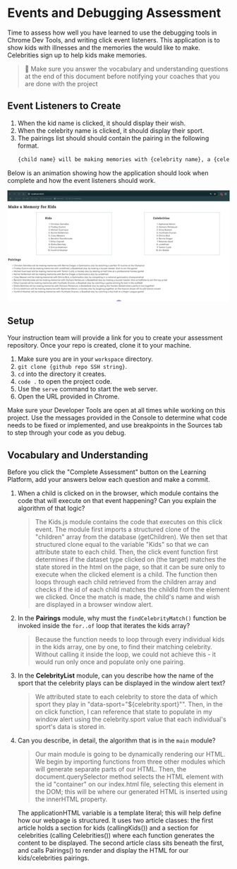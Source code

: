 # Events and Debugging Assessment

Time to assess how well you have learned to use the debugging tools in Chrome Dev Tools, and writing click event listeners. This application is to show kids with illnesses and the memories the would like to make. Celebrities sign up to help kids make memories.

> 🧨 Make sure you answer the vocabulary and understanding questions at the end of this document before notifying your coaches that you are done with the project

## Event Listeners to Create

1. When the kid name is clicked, it should display their wish.
1. When the celebrity name is clicked, it should display their sport.
1. The pairings list should should contain the pairing in the following format.
    ```html
    {child name} will be making memories with {celebrity name}, a {celebrity sport} star, by {child wish}
    ```

Below is an animation showing how the application should look when complete and how the event listeners should work.

<img src="./images/debugging-events-assessment.gif" width="700px">

## Setup

Your instruction team will provide a link for you to create your assessment repository. Once your repo is created, clone it to your machine.

1. Make sure you are in your `workspace` directory.
1. `git clone {github repo SSH string}`.
1. `cd` into the directory it creates.
1. `code .` to open the project code.
1. Use the `serve` command to start the web server.
1. Open the URL provided in Chrome.

Make sure your Developer Tools are open at all times while working on this project. Use the messages provided in the Console to determine what code needs to be fixed or implemented, and use breakpoints in the Sources tab to step through your code as you debug.

## Vocabulary and Understanding

Before you click the "Complete Assessment" button on the Learning Platform, add your answers below each question and make a commit.

1. When a child is clicked on in the browser, which module contains the code that will execute on that event happening? Can you explain the algorithm of that logic?
   > The Kids.js module contains the code that executes on this click event.  The module first imports a structured clone of the "children" array from the database (getChildren).  We then set that structured clone equal to the variable "Kids" so that we can attribute state to each child.  Then, the click event function first determines if the dataset type clicked on (the target) matches the state stored in the html on the page, so that it can be sure only to execute when the clicked element is a child.   The function then loops through each child retrieved from the children array and checks if the id of each child matches the childId from the element we clicked.  Once the match is made, the child's name and wish are displayed in a browser window alert.   
2. In the **Pairings** module, why must the `findCelebrityMatch()` function be invoked inside the `for..of` loop that iterates the kids array?  
   >Because the function needs to loop through every individual kids in the kids array, one by one, to find their matching celebrity. Without calling it inside the loop, we could not achieve this - it would run only once and populate only one pairing.   
3. In the **CelebrityList** module, can you describe how the name of the sport that the celebrity plays can be displayed in the window alert text?
   > We attributed state to each celebrity to store the data of which sport they play in "data-sport="${celebrity.sport}"".  Then, in the on click function, I can reference that state to populate in my window alert using the celebrity.sport value that each individual's sport's data is stored in.  
4. Can you describe, in detail, the algorithm that is in the `main` module?
   > Our main module is going to be dynamically rendering our HTML. We begin by importing functions from three other modules which will generate separate parts of our HTML. Then, the document.querySelector method selects the HTML element with the id "container" on our index.html file, selecting this element in the DOM; this will be where our generated HTML is inserted using the innerHTML property.  
   
   The applicationHTML variable is a template literal; this will help define how our webpage is structured. It uses two article classes: the first article holds a section for kids (callingKids()) and a section for celebrities (calling Celebrities()) where each function generates the content to be displayed.  The second article class sits beneath the first, and calls Pairings() to render and display the HTML for our kids/celebrities pairings.  
